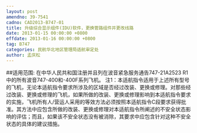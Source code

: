 ```yaml
---
layout: post
amendno: 39-7541
cadno: CAD2013-B747-01
title: 升级综合显示组件(IDU)软件，更换管路组件并更改线路
date: 2013-01-15 00:00:00 +0800
effdate: 2013-01-16 00:00:00 +0800
tag: B747
categories: 民航华北地区管理局适航审定处
author: 孟庆松
---
```


##适用范围:
在中华人民共和国注册并且列在波音紧急服务通告747-21A2523 R1中的所有波音747-400和-400F系列飞机。
注1：本适航指令适用于上述所有型号的飞机，无论本适航指令要求所涉及的区域是否经过改装、更换或修理。对那些经过改装、更换或修理的飞机，如果所做的改装、更换或修理影响到本适航指令要求的实施，飞机所有人/营运人采用的等效方法必须按照本适航指令C段要求获得批准。其方法中应包含所做的改装、更换或修理对本适航指令所阐述的不安全状态影响的评估；而且，如果该不安全状态没有被消除，其要求中应包含针对这种不安全状态的具体的建议措施。

